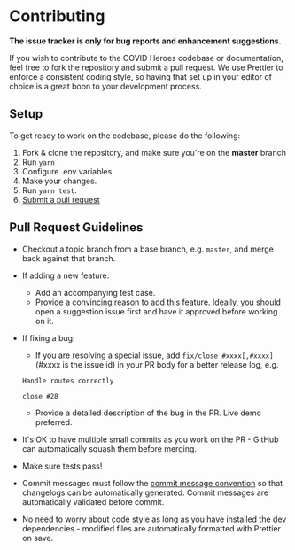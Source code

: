 # Contributing

**The issue tracker is only for bug reports and enhancement suggestions.**

If you wish to contribute to the COVID Heroes codebase or documentation, feel free to fork the repository and submit a
pull request. We use Prettier to enforce a consistent coding style, so having that set up in your editor of choice
is a great boon to your development process.

## Setup

To get ready to work on the codebase, please do the following:

1. Fork & clone the repository, and make sure you're on the **master** branch
2. Run `yarn`
3. Configure .env variables
4. Make your changes.
5. Run `yarn test`.
6. [Submit a pull request](https://github.com/camasscioly/covidheroes.net/compare)

## Pull Request Guidelines

- Checkout a topic branch from a base branch, e.g. `master`, and merge back against that branch.

- If adding a new feature:

  - Add an accompanying test case.
  - Provide a convincing reason to add this feature. Ideally, you should open a suggestion issue first and have it approved before working on it.

- If fixing a bug:

  - If you are resolving a special issue, add `fix/close #xxxx[,#xxxx]` (#xxxx is the issue id) in your PR body for a better release log, e.g.

  ```
  Handle routes correctly

  close #28
  ```

  - Provide a detailed description of the bug in the PR. Live demo preferred.

- It's OK to have multiple small commits as you work on the PR - GitHub can automatically squash them before merging.

- Make sure tests pass!

- Commit messages must follow the [commit message convention](https://chris.beams.io/posts/git-commit/) so that changelogs can be automatically generated. Commit messages are automatically validated before commit.

- No need to worry about code style as long as you have installed the dev dependencies - modified files are automatically formatted with Prettier on save.
